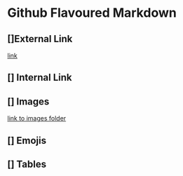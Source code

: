 # Github Flavoured Markdown 

## []External Link
[link](https://help.github.com/en)

## [] Internal Link


## [] Images
[link to images folder](/images)

## [] Emojis 

## [] Tables
